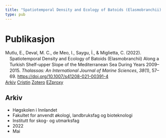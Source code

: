 ```yaml
---
title: "Spatiotemporal Density and Ecology of Batoids (Elasmobranchii) Along a Turkish Shelf-upper Slope of the Mediterranean Sea During Years 2009–2015"
type: pub
---
```

<h1>Publikasjon</h1>
<article id="csl-bib-container-MAIQW2GS" class="csl-bib-container">
  <div class="csl-bib-body" style="line-height: 1.35; padding-left: 1em; text-indent:-1em;">
  <div class="csl-entry">Mutlu, E., Deval, M. C., de Meo, I., Saygu, &#x130;., &amp; Miglietta, C. (2022). Spatiotemporal Density and Ecology of Batoids (Elasmobranchii) Along a Turkish Shelf-upper Slope of the Mediterranean Sea During Years 2009&#x2013;2015. <i>Thalassas: An International Journal of Marine Sciences</i>, <i>38</i>(1), 57&#x2013;69. <a href="https://doi.org/10.1007/s41208-021-00391-4">https://doi.org/10.1007/s41208-021-00391-4</a></div>
</div>
  <div class="csl-bib-buttons">
    <a href="#taxonomy-article-MAIQW2GS" class="csl-bib-button">Arkiv</a>
    <a href="https://app.cristin.no/results/show.jsf?id=2023513" alt="Cristin URL" class="csl-bib-button">Cristin</a>
    <a href="http://zotero.org/groups/5022929/items/MAIQW2GS" alt="Zotero URL" class="csl-bib-button">Zotero</a>
    <a href="http://ezproxy.inn.no/login?url=https://doi.org/10.1007/s41208-021-00391-4" class="csl-bib-button">EZproxy</a>
  </div>
  <div id="csl-bib-meta-container-MAIQW2GS"></div>
</article>
<div id="csl-bib-meta-MAIQW2GS" class="csl-bib-meta">
  <article id="taxonomy-article-MAIQW2GS" class="taxonomy-article">
    <h1>Arkiv</h1>
    <ul>
      <li>Høgskolen i Innlandet</li>
      <li>Fakultet for anvendt økologi, landbruksfag og bioteknologi</li>
      <li>Institutt for skog- og utmarksfag</li>
      <li>2022</li>
      <li>Mai</li>
    </ul>
  </article>
</div>
